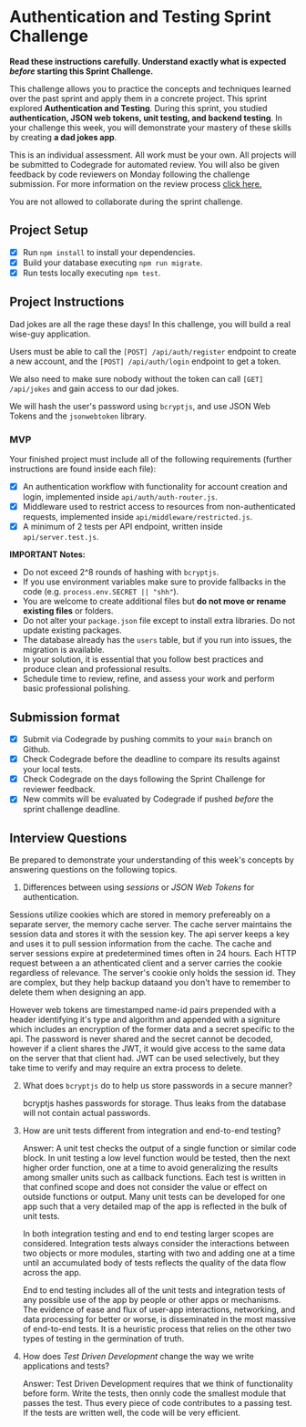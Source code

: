 # Authentication and Testing Sprint Challenge

**Read these instructions carefully. Understand exactly what is expected _before_ starting this Sprint Challenge.**

This challenge allows you to practice the concepts and techniques learned over the past sprint and apply them in a concrete project. This sprint explored **Authentication and Testing**. During this sprint, you studied **authentication, JSON web tokens, unit testing, and backend testing**. In your challenge this week, you will demonstrate your mastery of these skills by creating **a dad jokes app**.

This is an individual assessment. All work must be your own. All projects will be submitted to Codegrade for automated review. You will also be given feedback by code reviewers on Monday following the challenge submission. For more information on the review process [click here.](https://www.notion.so/bloomtech/How-to-View-Feedback-in-CodeGrade-c5147cee220c4044a25de28bcb6bb54a)

You are not allowed to collaborate during the sprint challenge.

## Project Setup

- [X] Run `npm install` to install your dependencies.
- [X] Build your database executing `npm run migrate`.
- [X] Run tests locally executing `npm test`.

## Project Instructions

Dad jokes are all the rage these days! In this challenge, you will build a real wise-guy application.

Users must be able to call the `[POST] /api/auth/register` endpoint to create a new account, and the `[POST] /api/auth/login` endpoint to get a token.

We also need to make sure nobody without the token can call `[GET] /api/jokes` and gain access to our dad jokes.

We will hash the user's password using `bcryptjs`, and use JSON Web Tokens and the `jsonwebtoken` library.

### MVP

Your finished project must include all of the following requirements (further instructions are found inside each file):

- [X] An authentication workflow with functionality for account creation and login, implemented inside `api/auth/auth-router.js`.
- [X] Middleware used to restrict access to resources from non-authenticated requests, implemented inside `api/middleware/restricted.js`.
- [X] A minimum of 2 tests per API endpoint, written inside `api/server.test.js`.

**IMPORTANT Notes:**

- Do not exceed 2^8 rounds of hashing with `bcryptjs`.
- If you use environment variables make sure to provide fallbacks in the code (e.g. `process.env.SECRET || "shh"`).
- You are welcome to create additional files but **do not move or rename existing files** or folders.
- Do not alter your `package.json` file except to install extra libraries. Do not update existing packages.
- The database already has the `users` table, but if you run into issues, the migration is available.
- In your solution, it is essential that you follow best practices and produce clean and professional results.
- Schedule time to review, refine, and assess your work and perform basic professional polishing.

## Submission format

- [X] Submit via Codegrade by pushing commits to your `main` branch on Github.
- [X] Check Codegrade before the deadline to compare its results against your local tests.
- [X] Check Codegrade on the days following the Sprint Challenge for reviewer feedback.
- [X] New commits will be evaluated by Codegrade if pushed _before_ the sprint challenge deadline.

## Interview Questions

Be prepared to demonstrate your understanding of this week's concepts by answering questions on the following topics.

1. Differences between using _sessions_ or _JSON Web Tokens_ for authentication.

Sessions utilize cookies which are stored in memory prefereably on a separate server, the memory cache server. The cache server maintains the session data and stores it with the session key. The api server keeps a key and uses it to pull session information from the cache.  The cache and server sessions expire at predetermined times often in 24 hours.  Each HTTP request between a an athenticated client and a server carries the cookie regardless of relevance. The server's cookie only holds the session id.  They are complex, but they help backup dataand you don't have to remember to delete them when designing an app.

However web tokens are timestamped name-id pairs prepended with a header identifying it's type and algorithm and appended with a signiture which includes an encryption of the former data and a secret specific to the api. The password is never shared and the secret cannot be decoded, however if a client shares the JWT, it would give access to the same data on the server that that client had.  JWT can be used selectively, but they take time to verify and may require an extra process to delete.


2. What does `bcryptjs` do to help us store passwords in a secure manner?

   bcryptjs hashes passwords for storage.  Thus leaks from the database will not contain actual passwords. 

3. How are unit tests different from integration and end-to-end testing?

    Answer: A unit test checks the output of a single function or similar code block.  In unit testing a low level function would be tested, then the next higher order function, one at a time to avoid generalizing the results among smaller units such as callback functions.  Each test is written in that confined scope and does not consider the value or effect on outside functions or output.  Many unit tests can be developed for one app such that a very detailed map of the app is reflected in the bulk of unit tests.

    In both integration testing and end to end testing larger scopes are considered.  Integration tests always consider the interactions between two objects or more modules, starting with two and adding one at a time until an accumulated body of tests reflects the quality of the data flow across the app.

    End to end testing includes all of the unit tests and integration tests of any possible use of the app by people or other apps or mechanisms.  The evidence of ease and flux of user-app interactions, networking, and data processing for better or worse, is disseminated in the most massive of end-to-end tests. It is a heuristic process that relies on the other two types of testing in the germination of truth. 



4. How does _Test Driven Development_ change the way we write applications and tests?

    Answer: Test Driven Development requires that we think of functionality before form. Write the tests, then onnly code the smallest module that passes the test. Thus every piece of code contributes to a passing test.  If the tests are written well, the code will be very efficient.  